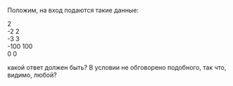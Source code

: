 Положим, на вход подаются такие данные:

2  
-2 2  
-3 3  
-100 100  
0 0  

какой ответ должен быть? В условии не обговорено подобного, так что, видимо, любой?
